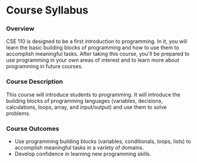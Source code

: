 # Course Syllabus
### Overview
CSE 110 is designed to be a first introduction to programming. In it, you will learn the basic building blocks of programming and how to use them to accomplish meaningful tasks. 
After taking this course, you'll be prepared to use programming in your own areas of interest and to learn more about programming in future courses.

### Course Description
This course will introduce students to programming. It will introduce the building blocks of programming languages 
(variables, decisions, calculations, loops, array, and input/output) and use them to solve problems.

### Course Outcomes
- Use programming building blocks (variables, conditionals, loops, lists) to accomplish meaningful tasks in a variety of domains.
- Develop confidence in learning new programming skills.
